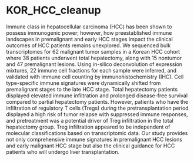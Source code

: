 # KOR_HCC_cleanup

Immune class in hepatocellular carcinoma (HCC) has been shown to possess immunogenic power; however, how preestablished immune landscapes in premalignant and early HCC stages impact the clinical outcomes of HCC patients remains unexplored. We sequenced bulk transcriptomes for 62 malignant tumor samples in a Korean HCC cohort where 38 patients underwent total hepatectomy, along with 15 nontumor and 47 premalignant lesions. Using in-silico deconvolution of expression mixtures, 22 immune cell fractions for each sample were inferred, and validated with immune cell counting by immunohistochemistry (IHC). Cell type-specific immune signatures were dynamically shifted from premalignant stages to the late HCC stage. Total hepatectomy patients displayed elevated immune infiltration and prolonged disease-free survival compared to partial hepatectomy patients. However, patients who have the infiltration of regulatory T cells (Tregs) during the pretransplantation period displayed a high risk of tumor relapse with suppressed immune responses, and pretreatment was a potential driver of Treg infiltration in the total hepatectomy group. Treg infiltration appeared to be independent of molecular classifications based on transcriptomic data. Our study provides not only comprehensive immune signatures in premalignant HCC lesions and early malignant HCC stage but also the clinical guidance for HCC patients who will undergo liver transplantation.
